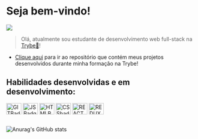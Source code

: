 # Seja bem-vindo!

<div>
	<a href="https://www.linkedin.com/in/ant%C3%B4nio-santana-gon%C3%A7alves-neto-98b093240/overlay/contact-info/" target="_blank"><img src= "https://img.shields.io/badge/LinkedIn-0077B5?style=for-the-badge&logo=linkedin&logoColor=white" target="_blank"></a>
</div>

> Olá, atualmente sou estudante de desenvolvimento web full-stack na [Trybe:rocket:](https://www.betrybe.com/)!

- [Clique aqui](https://github.com/AntonioSsantana/first) para ir ao repositório que contém meus projetos desenvolvidos durante minha formação na Trybe!

<div style="display: inline_block">
	<h2>Habilidades desenvolvidas e em desenvolvimento:</h2>
<img align="center" alt="GITBadge" height="30" width="40" src="https://cdn.jsdelivr.net/gh/devicons/devicon/icons/git/git-original.svg" />
<img align="center" alt="JSBadge" height="30" width="40" src="https://cdn.jsdelivr.net/gh/devicons/devicon/icons/javascript/javascript-original.svg">
<img align="center" alt="HTMLBadge" height="30" width="40" src="https://cdn.jsdelivr.net/gh/devicons/devicon/icons/html5/html5-original.svg">
<img align="center" alt="CSSbadge" height="30" width="40" src="https://cdn.jsdelivr.net/gh/devicons/devicon/icons/css3/css3-original.svg">
<img align="center" alt="REACTbadge" height="30" width="40" src="https://cdn.jsdelivr.net/gh/devicons/devicon/icons/react/react-original.svg">
<img align="center" alt="REDUXbadge" height="30" width="40" src="https://cdn.jsdelivr.net/gh/devicons/devicon/icons/redux/redux-original.svg" />
</div>
<br />

![Anurag's GitHub stats](https://github-readme-stats.vercel.app/api?username=AntonioSsantana&show_icons=true&theme=radical)

